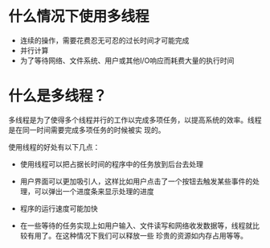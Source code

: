 # 什么情况下使用多线程
* 连续的操作，需要花费忍无可忍的过长时间才可能完成
* 并行计算
* 为了等待网络、文件系统、用户或其他I/O响应而耗费大量的执行时间

# 什么是多线程？

多线程是为了使得多个线程并行的工作以完成多项任务，以提高系统的效率。线程是在同一时间需要完成多项任务的时候被实
现的。

使用线程的好处有以下几点：

* 使用线程可以把占据长时间的程序中的任务放到后台去处理

* 用户界面可以更加吸引人，这样比如用户点击了一个按钮去触发某些事件的处理，可以弹出一个进度条来显示处理的进度

* 程序的运行速度可能加快

* 在一些等待的任务实现上如用户输入、文件读写和网络收发数据等，线程就比较有用了。在这种情况下我们可以释放一些
珍贵的资源如内存占用等等。
